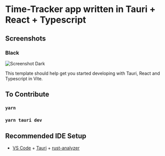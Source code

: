 # Time-Tracker app written in Tauri + React + Typescript

Screenshots
-----------

### Black
![Screenshot Dark](https://imgur.com/a/EADF1VH)

This template should help get you started developing with Tauri, React and Typescript in Vite.

## To Contribute

### `yarn` 
### `yarn tauri dev`

## Recommended IDE Setup

- [VS Code](https://code.visualstudio.com/) + [Tauri](https://marketplace.visualstudio.com/items?itemName=tauri-apps.tauri-vscode) + [rust-analyzer](https://marketplace.visualstudio.com/items?itemName=rust-lang.rust-analyzer)
